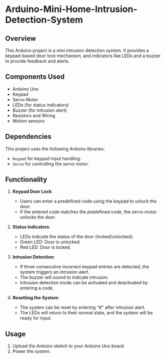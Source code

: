 # Arduino-Mini-Home-Intrusion-Detection-System

## Overview
This Arduino project is a mini intrusion detection system. It provides a keypad-based door lock mechanism, and indicators like LEDs and a buzzer to provide feedback and alerts.

## Components Used
- Arduino Uno
- Keypad
- Servo Motor
- LEDs (for status indicators)
- Buzzer (for intrusion alert)
- Resistors and Wiring
- Motion sensors

## Dependencies
This project uses the following Arduino libraries:
- `Keypad` for keypad input handling.
- `Servo` for controlling the servo motor.

## Functionality
1. **Keypad Door Lock**:
   - Users can enter a predefined code using the keypad to unlock the door.
   - If the entered code matches the predefined code, the servo motor unlocks the door.


2. **Status Indicators**:
   - LEDs indicate the status of the door (locked/unlocked).
   - Green LED: Door is unlocked.
   - Red LED: Door is locked.

3. **Intrusion Detection**:
   - If three consecutive incorrect keypad entries are detected, the system triggers an intrusion alert.
   - The buzzer will sound to indicate intrusion.
   - Intrusion detection mode can be activated and deactivated by entering a code.

4. **Resetting the System**:
   - The system can be reset by entering "#" after intrusion alert.
   - The LEDs will return to their normal state, and the system will be ready for input.

## Usage
1. Upload the Arduino sketch to your Arduino Uno board.
2. Power the system.

